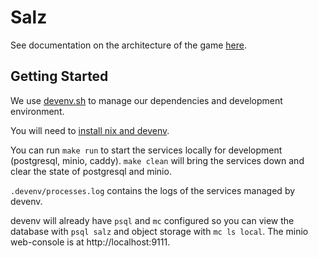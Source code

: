 # Salz

See documentation on the architecture of the game
[here](documentation/architecture.md).

## Getting Started

We use [devenv.sh](https://devenv.sh/) to manage our dependencies and
development environment.

You will need to [install nix and devenv](https://devenv.sh/getting-started/).

You can run `make run` to start the services locally for development
(postgresql, minio, caddy). `make clean` will bring the services down and
clear the state of postgresql and minio.

`.devenv/processes.log` contains the logs of the services managed by devenv.

devenv will already have `psql` and `mc` configured so you can view the
database with `psql salz` and object storage with `mc ls local`.  The minio
web-console is at http://localhost:9111.
